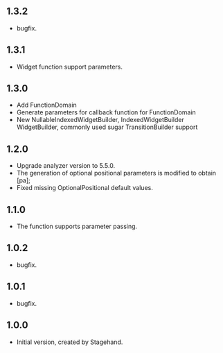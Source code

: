 ## 1.3.2

- bugfix.


## 1.3.1

- Widget function support parameters.

## 1.3.0

- Add FunctionDomain
- Generate parameters for callback function for FunctionDomain
- New NullableIndexedWidgetBuilder, IndexedWidgetBuilder WidgetBuilder, commonly used sugar TransitionBuilder support

## 1.2.0

- Upgrade analyzer version to 5.5.0.
- The generation of optional positional parameters is modified to obtain [pa];
- Fixed missing OptionalPositional default values.

## 1.1.0

- The function supports parameter passing.

## 1.0.2

- bugfix.

## 1.0.1

- bugfix.

## 1.0.0

- Initial version, created by Stagehand.
